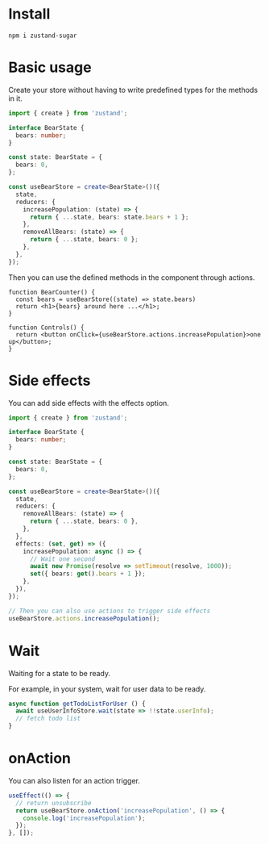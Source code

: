# Install

```
npm i zustand-sugar
```

# Basic usage

Create your store without having to write predefined types for the methods in it.

```typescript
import { create } from 'zustand';

interface BearState {
  bears: number;
}

const state: BearState = {
  bears: 0,
};

const useBearStore = create<BearState>()({
  state,
  reducers: {
    increasePopulation: (state) => {
      return { ...state, bears: state.bears + 1 };
    },
    removeAllBears: (state) => {
      return { ...state, bears: 0 };
    },
  },
});
```

Then you can use the defined methods in the component through actions.

```tsx
function BearCounter() {
  const bears = useBearStore((state) => state.bears)
  return <h1>{bears} around here ...</h1>;
}

function Controls() {
  return <button onClick={useBearStore.actions.increasePopulation}>one up</button>;
}
```

# Side effects

You can add side effects with the effects option.

```typescript
import { create } from 'zustand';

interface BearState {
  bears: number;
}

const state: BearState = {
  bears: 0,
};

const useBearStore = create<BearState>()({
  state,
  reducers: {
    removeAllBears: (state) => {
      return { ...state, bears: 0 },
    },
  },
  effects: (set, get) => ({
    increasePopulation: async () => {
      // Wait one second
      await new Promise(resolve => setTimeout(resolve, 1000));
      set({ bears: get().bears + 1 });
    },
  }),
});

// Then you can also use actions to trigger side effects
useBearStore.actions.increasePopulation();
```

# Wait

Waiting for a state to be ready.

For example, in your system, wait for user data to be ready.

```typescript
async function getTodoListForUser () {
  await useUserInfoStore.wait(state => !!state.userInfo);
  // fetch todo list
}
```

# onAction

You can also listen for an action trigger.

```typescript
useEffect(() => {
  // return unsubscribe
  return useBearStore.onAction('increasePopulation', () => {
    console.log('increasePopulation');
  });
}, []);
```
